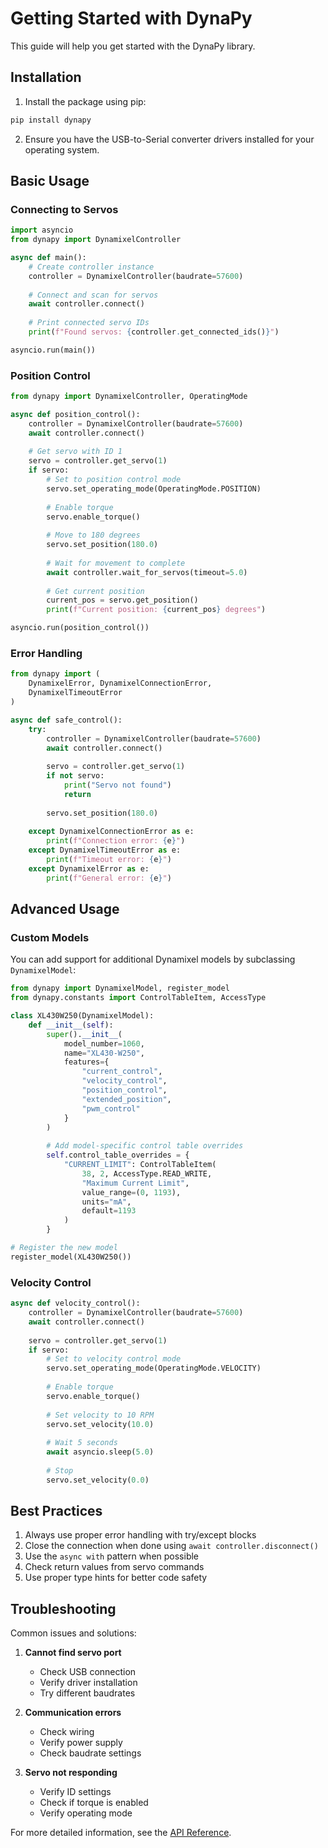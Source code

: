 # Getting Started with DynaPy

This guide will help you get started with the DynaPy library.

## Installation

1. Install the package using pip:
```bash
pip install dynapy
```

2. Ensure you have the USB-to-Serial converter drivers installed for your operating system.

## Basic Usage

### Connecting to Servos

```python
import asyncio
from dynapy import DynamixelController

async def main():
    # Create controller instance
    controller = DynamixelController(baudrate=57600)
    
    # Connect and scan for servos
    await controller.connect()
    
    # Print connected servo IDs
    print(f"Found servos: {controller.get_connected_ids()}")

asyncio.run(main())
```

### Position Control

```python
from dynapy import DynamixelController, OperatingMode

async def position_control():
    controller = DynamixelController(baudrate=57600)
    await controller.connect()
    
    # Get servo with ID 1
    servo = controller.get_servo(1)
    if servo:
        # Set to position control mode
        servo.set_operating_mode(OperatingMode.POSITION)
        
        # Enable torque
        servo.enable_torque()
        
        # Move to 180 degrees
        servo.set_position(180.0)
        
        # Wait for movement to complete
        await controller.wait_for_servos(timeout=5.0)
        
        # Get current position
        current_pos = servo.get_position()
        print(f"Current position: {current_pos} degrees")

asyncio.run(position_control())
```

### Error Handling

```python
from dynapy import (
    DynamixelError, DynamixelConnectionError,
    DynamixelTimeoutError
)

async def safe_control():
    try:
        controller = DynamixelController(baudrate=57600)
        await controller.connect()
        
        servo = controller.get_servo(1)
        if not servo:
            print("Servo not found")
            return
            
        servo.set_position(180.0)
        
    except DynamixelConnectionError as e:
        print(f"Connection error: {e}")
    except DynamixelTimeoutError as e:
        print(f"Timeout error: {e}")
    except DynamixelError as e:
        print(f"General error: {e}")
```

## Advanced Usage

### Custom Models

You can add support for additional Dynamixel models by subclassing `DynamixelModel`:

```python
from dynapy import DynamixelModel, register_model
from dynapy.constants import ControlTableItem, AccessType

class XL430W250(DynamixelModel):
    def __init__(self):
        super().__init__(
            model_number=1060,
            name="XL430-W250",
            features={
                "current_control",
                "velocity_control",
                "position_control",
                "extended_position",
                "pwm_control"
            }
        )
        
        # Add model-specific control table overrides
        self.control_table_overrides = {
            "CURRENT_LIMIT": ControlTableItem(
                38, 2, AccessType.READ_WRITE,
                "Maximum Current Limit",
                value_range=(0, 1193),
                units="mA",
                default=1193
            )
        }

# Register the new model
register_model(XL430W250())
```

### Velocity Control

```python
async def velocity_control():
    controller = DynamixelController(baudrate=57600)
    await controller.connect()
    
    servo = controller.get_servo(1)
    if servo:
        # Set to velocity control mode
        servo.set_operating_mode(OperatingMode.VELOCITY)
        
        # Enable torque
        servo.enable_torque()
        
        # Set velocity to 10 RPM
        servo.set_velocity(10.0)
        
        # Wait 5 seconds
        await asyncio.sleep(5.0)
        
        # Stop
        servo.set_velocity(0.0)
```

## Best Practices

1. Always use proper error handling with try/except blocks
2. Close the connection when done using `await controller.disconnect()`
3. Use the `async with` pattern when possible
4. Check return values from servo commands
5. Use proper type hints for better code safety

## Troubleshooting

Common issues and solutions:

1. **Cannot find servo port**
   - Check USB connection
   - Verify driver installation
   - Try different baudrates

2. **Communication errors**
   - Check wiring
   - Verify power supply
   - Check baudrate settings

3. **Servo not responding**
   - Verify ID settings
   - Check if torque is enabled
   - Verify operating mode

For more detailed information, see the [API Reference](api.md). 